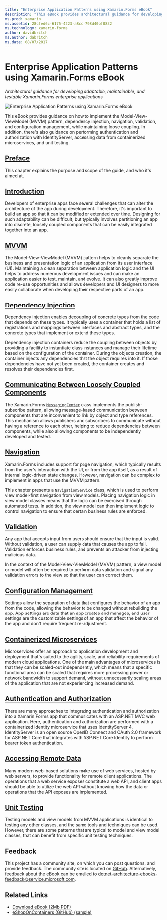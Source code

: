 ```yaml
---
title: "Enterprise Application Patterns using Xamarin.Forms eBook"
description: "This eBook provides architectural guidance for developing adaptable, maintainable, and testable Xamarin.Forms enterprise applications."
ms.prod: xamarin
ms.assetid: 28cfed6c-6175-4223-a8cc-798d40bf0832
ms.technology: xamarin-forms
author: davidbritch
ms.author: dabritch
ms.date: 08/07/2017
---
```


# Enterprise Application Patterns using Xamarin.Forms eBook

_Architectural guidance for developing adaptable, maintainable, and testable Xamarin.Forms enterprise applications_

![](images/cover-sml.png "Enterprise Application Patterns using Xamarin.Forms eBook")

This eBook provides guidance on how to implement the Model-View-ViewModel (MVVM) pattern, dependency injection, navigation, validation, and configuration management, while maintaining loose coupling. In addition, there's also guidance on performing authentication and authorization with IdentityServer, accessing data from containerized microservices, and unit testing.

## [Preface](preface.md)

This chapter explains the purpose and scope of the guide, and who it's aimed at.

## [Introduction](introduction.md)

Developers of enterprise apps face several challenges that can alter the architecture of the app during development. Therefore, it's important to build an app so that it can be modified or extended over time. Designing for such adaptability can be difficult, but typically involves partitioning an app into discrete, loosely coupled components that can be easily integrated together into an app.

## [MVVM](mvvm.md)

The Model-View-ViewModel (MVVM) pattern helps to cleanly separate the business and presentation logic of an application from its user interface (UI). Maintaining a clean separation between application logic and the UI helps to address numerous development issues and can make an application easier to test, maintain, and evolve. It can also greatly improve code re-use opportunities and allows developers and UI designers to more easily collaborate when developing their respective parts of an app.

## [Dependency Injection](dependency-injection.md)

Dependency injection enables decoupling of concrete types from the code that depends on these types. It typically uses a container that holds a list of registrations and mappings between interfaces and abstract types, and the concrete types that implement or extend these types.

Dependency injection containers reduce the coupling between objects by providing a facility to instantiate class instances and manage their lifetime based on the configuration of the container. During the objects creation, the container injects any dependencies that the object requires into it. If those dependencies have not yet been created, the container creates and resolves their dependencies first.

## [Communicating Between Loosely Coupled Components](communicating-between-loosely-coupled-components.md)

The Xamarin.Forms [`MessagingCenter`](xref:Xamarin.Forms.MessagingCenter) class implements the publish-subscribe pattern, allowing message-based communication between components that are inconvenient to link by object and type references. This mechanism allows publishers and subscribers to communicate without having a reference to each other, helping to reduce dependencies between components, while also allowing components to be independently developed and tested.

## [Navigation](navigation.md)

Xamarin.Forms includes support for page navigation, which typically results from the user's interaction with the UI, or from the app itself, as a result of internal logic-driven state changes. However, navigation can be complex to implement in apps that use the MVVM pattern.

This chapter presents a `NavigationService` class, which is used to perform view model-first navigation from view models. Placing navigation logic in view model classes means that the logic can be exercised through automated tests. In addition, the view model can then implement logic to control navigation to ensure that certain business rules are enforced.

## [Validation](validation.md)

Any app that accepts input from users should ensure that the input is valid. Without validation, a user can supply data that causes the app to fail. Validation enforces business rules, and prevents an attacker from injecting malicious data.

In the context of the Model-View-ViewModel (MVVM) pattern, a view model or model will often be required to perform data validation and signal any validation errors to the view so that the user can correct them.

## [Configuration Management](configuration-management.md)

Settings allow the separation of data that configures the behavior of an app from the code, allowing the behavior to be changed without rebuilding the app. App settings are data that an app creates and manages, and user settings are the customizable settings of an app that affect the behavior of the app and don't require frequent re-adjustment.

## [Containerized Microservices](containerized-microservices.md)

Microservices offer an approach to application development and deployment that's suited to the agility, scale, and reliability requirements of modern cloud applications. One of the main advantages of microservices is that they can be scaled-out independently, which means that a specific functional area can be scaled that requires more processing power or network bandwidth to support demand, without unnecessarily scaling areas of the application that are not experiencing increased demand.

## [Authentication and Authorization](authentication-and-authorization.md)

There are many approaches to integrating authentication and authorization into a Xamarin.Forms app that communicates with an ASP.NET MVC web application. Here, authentication and authorization are performed with a containerized identity microservice that uses IdentityServer 4. IdentityServer is an open source OpenID Connect and OAuth 2.0 framework for ASP.NET Core that integrates with ASP.NET Core Identity to perform bearer token authentication.

## [Accessing Remote Data](accessing-remote-data.md)

Many modern web-based solutions make use of web services, hosted by web servers, to provide functionality for remote client applications. The operations that a web service exposes constitute a web API, and client apps should be able to utilize the web API without knowing how the data or operations that the API exposes are implemented.

## [Unit Testing](unit-testing.md)

Testing models and view models from MVVM applications is identical to testing any other classes, and the same tools and techniques can be used. However, there are some patterns that are typical to model and view model classes, that can benefit from specific unit testing techniques.

## Feedback

This project has a community site, on which you can post questions, and provide feedback. The community site is located on [GitHub](https://github.com/dotnet-architecture/eShopOnContainers). Alternatively, feedback about the eBook can be emailed to [dotnet-architecture-ebooks-feedback@service.microsoft.com](mailto:dotnet-architecture-ebooks-feedback@service.microsoft.com).

## Related Links

- [Download eBook (2Mb PDF)](https://aka.ms/xamarinpatternsebook)
- [eShopOnContainers (GitHub) (sample)](https://github.com/dotnet-architecture/eShopOnContainers)

